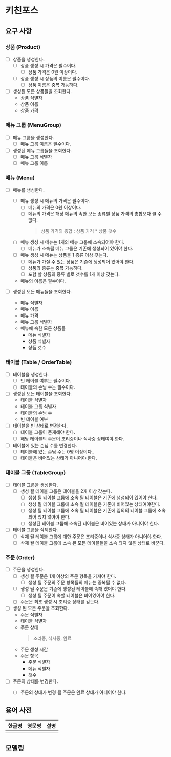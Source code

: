 # 키친포스

## 요구 사항
### 상품 (Product)
* [ ] 상품을 생성한다.  
  * [ ] 상품 생성 시 가격은 필수이다.  
    * [ ] 상품 가격은 0원 이상이다.      
  * [ ] 상품 생성 시 상품의 이름은 필수이다.  
    * [ ] 상품 이름은 중복 가능하다.  

* [ ] 생성된 모든 상품들을 조회한다.  
  * 상품 식별자  
  * 상품 이름  
  * 상품 가격

### 메뉴 그룹 (MenuGroup)  
* [ ] 메뉴 그룹을 생성한다.  
  * [ ] 메뉴 그룹 이름은 필수이다.  
* [ ] 생성된 메뉴 그룹들을 조회한다.  
  * [ ] 메뉴 그룹 식별자  
  * [ ] 메뉴 그룹 이름  
  
### 메뉴 (Menu)  
* [ ] 메뉴를 생성한다.  
  * [ ] 메뉴 생성 시 메뉴의 가격은 필수이다.    
    * [ ] 메뉴의 가격은 0원 이상이다.  
    * [ ] 메뉴의 가격은 해당 메뉴의 속한 모든 종류별 상품 가격의 총합보다 클 수 없다.  
      > 상품 가격의 총합 : 상품 가격 * 상품 갯수  
  * [ ] 메뉴 생성 시 메뉴는 1개의 메뉴 그룹에 소속되어야 한다.   
    * [ ] 메뉴가 소속될 메뉴 그룹은 기존에 생성되어 있어야 한다.  
  * [ ] 메뉴 생성 시 메뉴는 상품을 1 종류 이상 갖는다.  
    * [ ] 메뉴가 가질 수 있는 상품은 기존에 생성되어 있어야 한다.  
    * [ ] 상품의 종류는 중복 가능하다.  
    * [ ] 포함 할 상품의 종류 별로 갯수를 1개 이상 갖는다.
  * 메뉴의 이름은 필수이다.  

* [ ] 생성된 모든 메뉴들을 조회한다.  
  * 메뉴 식별자  
  * 메뉴 이름  
  * 메뉴 가격  
  * 메뉴 그룹 식별자  
  * 메뉴에 속한 모든 상품들          
    * 메뉴 식별자  
    * 상품 식별자  
    * 상품 갯수      

### 테이블 (Table / OrderTable)  
* [ ] 테이블을 생성한다.  
  * [ ] 빈 테이블 여부는 필수이다.   
  * [ ] 테이블의 손님 수는 필수이다.  
* [ ] 생성된 모든 테이블을 조회한다.  
  * 테이블 식별자  
  * 테이블 그룹 식별자  
  * 테이블의 손님 수  
  * 빈 테이블 여부  
* [ ] 테이블을 빈 상태로 변경한다.  
  * [ ] 테이블 그룹이 존재해야 한다.  
  * [ ] 해당 테이블의 주문이 조리중이나 식사중 상태여야 한다.  
* [ ] 테이블에 있는 손님 수를 변경한다.  
  * [ ] 테이블에 있는 손님 수는 0명 이상이다..  
  * [ ] 테이블은 비어있는 상태가 아니어야 한다.  
 
### 테이블 그룹 (TableGroup)  
* [ ] 테이블 그룹을 생성한다.  
  * [ ] 생성 될 테이블 그룹은 테이블을 2개 이상 갖는다.  
    * [ ] 생성 될 테이블 그룹에 소속 될 테이블은 기존에 생성되어 있어야 한다.  
    * [ ] 생성 될 테이블 그룹에 소속 될 테이블은 기존에 비어있는 상태여야한다.  
    * [ ] 생성 될 테이블 그룹에 소속 될 테이블은 기존에 임의의 테이블 그룹에 소속 되어 있지 않아야 한다.  
    * [ ] 생성된 테이블 그룹에 소속된 테이블은 비어있는 상태가 아니어야 한다.  
* [ ] 테이블 그룹을 삭제한다.  
  * [ ] 삭제 될 테이블 그룹에 대한 주문은 조리중이나 식사중 상태가 아니어야 한다.  
  * [ ] 삭제 될 테이블 그룹에 소속 된 모든 테이블들을 소속 되지 않은 상태로 바꾼다.   

### 주문 (Order)  
* [ ] 주문을 생성한다.  
  * [ ] 생성 될 주문은 1개 이상의 주문 항목을 가져야 한다.  
    * [ ] 생성 될 주문의 주문 항목들의 메뉴는 중복될 수 없다.  
  * [ ] 생성 될 주문은 기존에 생성된 테이블에 속해 있어야 한다.   
    * [ ] 생성 될 주문이 속할 테이블은 비어있어야 한다.  
  * [ ] 주문은 최초 생성 시 조리중 상태를 갖는다.      
* [ ] 생성 된 모든 주문을 조회한다.  
  * 주문 식별자  
  * 테이블 식별자  
  * 주문 상태  
    > 조리중, 식사중, 완료  
  * 주문 생성 시간  
  * 주문 항목  
    * 주문 식별자  
    * 메뉴 식별자  
    * 갯수      
* [ ] 주문의 상태를 변경한다.  
  * [ ] 주문의 상태가 변경 될 주문은 완료 상태가 아니어야 한다.  

      
## 용어 사전

| 한글명 | 영문명 | 설명 |
| --- | --- | --- |
|  |  |  |

## 모델링
